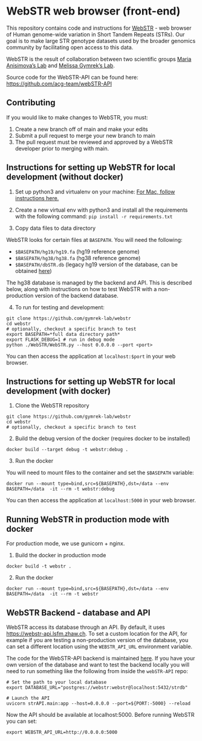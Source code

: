 # WebSTR web browser (front-end)

This repository contains code and instructions for [WebSTR](http://webstr.ucsd.edu/) - web browser of Human genome-wide variation in Short Tandem Repeats (STRs). Our goal is to make large STR genotype datasets used by the broader genomics community by facilitating open access to this data.

WebSTR is the result of collaboration between two scientific groups [Maria Anisimova’s Lab](https://github.com/acg-team) and [Melissa Gymrek’s Lab](https://github.com/gymrek-lab).

Source code for the WebSTR-API can be found here: https://github.com/acg-team/webSTR-API

## Contributing

If you would like to make changes to WebSTR, you must:
1. Create a new branch off of main and make your edits
2. Submit a pull request to merge your new branch to main
3. The pull request must be reviewed and approved by a WebSTR developer prior to merging with main.

## Instructions for setting up WebSTR for local development (without docker)

1. Set up python3 and virtualenv on your machine:
[For Mac, follow instructions here.](https://gist.github.com/pandafulmanda/730a9355e088a9970b18275cb9eadef3)

2. Create a new virtual env with python3 and install all the requirements with the following command:
`pip install -r requirements.txt`

3. Copy data files to data directory

WebSTR looks for certain files at `BASEPATH`. You will need the following:
* `$BASEPATH/hg19/hg19.fa` (hg19 reference genome)
* `$BASEPATH/hg38/hg38.fa` (hg38 reference genome)
* `$BASEPATH/dbSTR.db` (legacy hg19 version of the database, can be obtained [here](https://drive.google.com/file/d/1Lm-nx-G2V726Re67EnOHTWTYhgDo-W38/view?usp=sharing))

The hg38 database is managed by the backend and API. This is described below, along with instructions on how to test WebSTR with a non-production version of the backend database.

4. To run for testing and development:

```
git clone https://github.com/gymrek-lab/webstr
cd webstr
# optionally, checkout a specific branch to test
export BASEPATH=*full data directory path*
export FLASK_DEBUG=1 # run in debug mode
python ./WebSTR/WebSTR.py --host 0.0.0.0 --port <port>
```

You can then access the application at `localhost:$port` in your web browser.

## Instructions for setting up WebSTR for local development (with docker)

1. Clone the WebSTR repository

```
git clone https://github.com/gymrek-lab/webstr
cd webstr
# optionally, checkout a specific branch to test
```

2. Build the debug version of the docker (requires docker to be installed)

```
docker build --target debug -t webstr:debug .
```

3. Run the docker

You will need to mount files to the container and set the `$BASEPATH` variable:

```
docker run --mount type=bind,src=${BASEPATH},dst=/data --env BASEPATH=/data  -it --rm -t webstr:debug
```

You can then access the application at `localhost:5000` in your web browser.

## Running WebSTR in production mode with docker

For production mode, we use gunicorn + nginx. 

1. Build the docker in production mode

```
docker build -t webstr .
```

2. Run the docker

```
docker run --mount type=bind,src=${BASEPATH},dst=/data --env BASEPATH=/data  -it --rm -t webstr
```

## WebSTR Backend - database and API

WebSTR access its database through an API. By default, it uses https://webstr-api.lsfm.zhaw.ch. To set a custom location for the API, for example if you are testing a non-production version of the database, you can set a different location using the `WEBSTR_API_URL` environment variable.

The code for the WebSTR-API backend is maintained [here](https://github.com/acg-team/webSTR-API). If you have your own version of the database and want to test the backend locally you will need to run something like the following from inside the `webSTR-API` repo:

```
# Set the path to your local database
export DATABASE_URL="postgres://webstr:webstr@localhost:5432/strdb"

# Launch the API
uvicorn strAPI.main:app --host=0.0.0.0 --port=${PORT:-5000} --reload
```

Now the API should be available at localhost:5000. Before running WebSTR you can set:

```
export WEBSTR_API_URL=http://0.0.0.0:5000
```